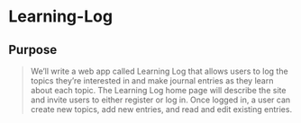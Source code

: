 # Learning-Log

## Purpose 

>We’ll write a web app called Learning Log that allows users to log the topics they’re interested in and make journal entries as they learn about each topic. The Learning Log home page will describe the site and invite users to either register or log in. Once logged in, a user can create new topics, add new entries, and read and edit existing entries.
